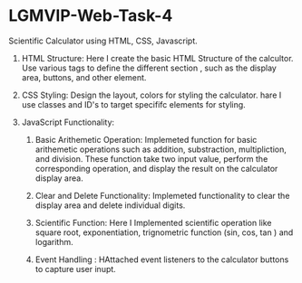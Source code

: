 # LGMVIP-Web-Task-4
Scientific Calculator using HTML, CSS, Javascript.

1) HTML Structure:
    Here I create the basic HTML Structure of the calcultor. Use various tags to define the different section , such as the display area, buttons, 
    and other element.

2) CSS Styling:
    Design the layout, colors for styling the calculator. hare I use classes and ID's to target specififc elements for styling.

3) JavaScript Functionality:
    1) Basic Arithemetic Operation:
       Implemeted function for basic arithemetic operations such as addition, substraction, multipliction, and division. These function take two input
       value, perform the corresponding operation, and display the result on the calculator display area.

    2) Clear and Delete Functionality:
       Implemeted functionality to clear the display area and delete individual digits.

    3) Scientific Function:
      Here I Implemented scientific operation like square root, exponentiation, trignometric function (sin, cos, tan ) and logarithm. 

    4) Event Handling :
       HAttached event listeners to the calculator buttons to capture user inupt.
